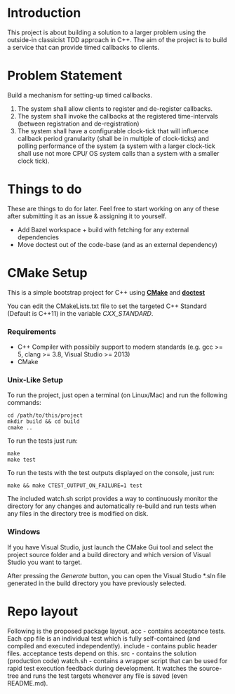 # Introduction

This project is about building a solution to a larger problem using the outside-in classicist TDD approach in C++. The aim of the project is to build a service that can provide timed callbacks to clients.

# Problem Statement

Build a mechanism for setting-up timed callbacks.

1. The system shall allow clients to register and de-register callbacks.
2. The system shall invoke the callbacks at the registered time-intervals (between registration and de-registration)
3. The system shall have a configurable clock-tick that will influence callback period granularity (shall be in multiple of clock-ticks) and polling performance of the system (a system with a larger clock-tick shall use not more CPU/ OS system calls than a system with a smaller clock tick).

# Things to do

These are things to do for later. Feel free to start working on any of these after submitting it as an issue & assigning it to yourself.

* Add Bazel workspace + build with fetching for any external dependencies
* Move doctest out of the code-base (and as an external dependency)


CMake Setup
==========

This is a simple bootstrap project for C++ using [**CMake**](https://cmake.org/download/) and [**doctest**](https://github.com/onqtam/doctest)

You can edit the CMakeLists.txt file to set the targeted C++ Standard (Default is C++11) in the variable _CXX_STANDARD_.

### Requirements

* C++ Compiler with possibily support to modern standards (e.g. gcc >= 5, clang >= 3.8, Visual Studio >= 2013)
* CMake

### Unix-Like Setup

To run the project, just open a terminal (on Linux/Mac) and run the following commands:

```
cd /path/to/this/project
mkdir build && cd build
cmake ..
```

To run the tests just run:

```
make
make test
```

To run the tests with the test outputs displayed on the console, just run:
```
make && make CTEST_OUTPUT_ON_FAILURE=1 test
```

The included watch.sh script provides a way to continuously monitor the directory for any changes and automatically re-build and run tests when any files in the directory tree is modified on disk.

### Windows

If you have Visual Studio, just launch the CMake Gui tool and select the project source folder and a build directory and which version of Visual Studio you want to target.

After pressing the *Generate*  button, you can open the Visual Studio *.sln file generated in the build directory you have previously selected.

# Repo layout
Following is the proposed package layout.
acc - contains acceptance tests. Each cpp file is an individual test which is fully self-contained (and compiled and executed independently).
include - contains public header files. acceptance tests depend on this.
src - contains the solution (production code)
watch.sh - contains a wrapper script that can be used for rapid test execution feedback during development.
            It watches the source-tree and runs the test targets whenever any file is saved (even README.md).

